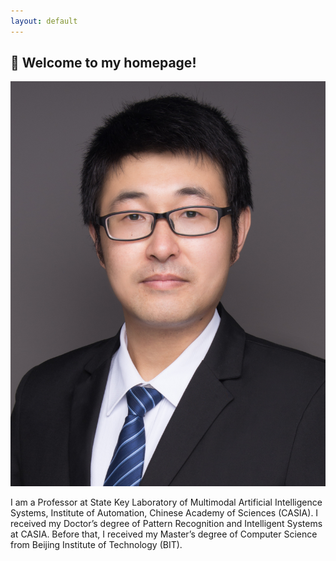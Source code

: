 ```yaml
---
layout: default
---
```


## 👋 Welcome to my homepage!

<img class="profile-picture" src="yangxs.jpg">

I am a Professor at State Key Laboratory of Multimodal Artificial Intelligence Systems, Institute of Automation, Chinese Academy of Sciences (CASIA). I received my Doctor’s degree of Pattern Recognition and Intelligent Systems at CASIA. Before that, I received my Master’s degree of Computer Science from Beijing Institute of Technology (BIT).
